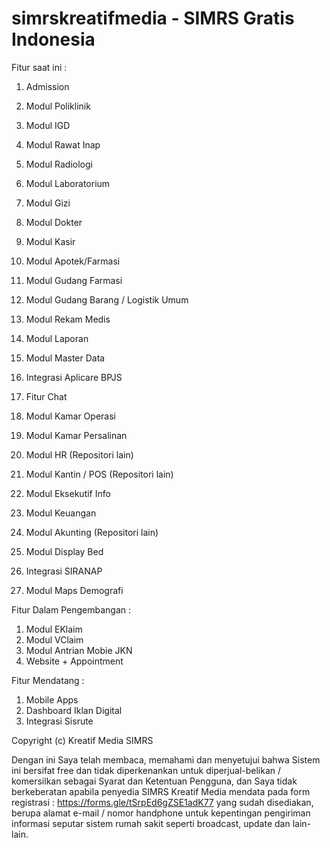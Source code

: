 # simrskreatifmedia - SIMRS Gratis Indonesia

Fitur saat ini :

1.  Admission

2.  Modul Poliklinik
3.  Modul IGD
4.  Modul Rawat Inap
5.  Modul Radiologi
6.  Modul Laboratorium
7.  Modul Gizi
8.  Modul Dokter
9.  Modul Kasir
10. Modul Apotek/Farmasi
11. Modul Gudang Farmasi
12. Modul Gudang Barang / Logistik Umum
13. Modul Rekam Medis
14. Modul Laporan
15. Modul Master Data
16. Integrasi Aplicare BPJS
17. Fitur Chat
18. Modul Kamar Operasi
19. Modul Kamar Persalinan
20. Modul HR (Repositori lain)
21. Modul Kantin / POS (Repositori lain)
22. Modul Eksekutif Info
23. Modul Keuangan
24. Modul Akunting (Repositori lain)
25. Modul Display Bed
26. Integrasi SIRANAP
27. Modul Maps Demografi

Fitur Dalam Pengembangan :
1. Modul EKlaim
2. Modul VClaim
3. Modul Antrian Mobie JKN
4. Website + Appointment

Fitur Mendatang :
1. Mobile Apps
2. Dashboard Iklan Digital
3. Integrasi Sisrute

Copyright (c) Kreatif Media SIMRS

Dengan ini Saya telah membaca, memahami dan menyetujui bahwa Sistem ini bersifat free dan tidak diperkenankan untuk diperjual-belikan / komersilkan sebagai Syarat dan Ketentuan Pengguna, dan Saya tidak berkeberatan apabila penyedia SIMRS Kreatif Media mendata pada form registrasi : https://forms.gle/tSrpEd6gZSE1adK77 yang sudah disediakan, berupa alamat e-mail / nomor handphone untuk kepentingan pengiriman informasi seputar sistem rumah sakit seperti broadcast, update dan lain-lain.
